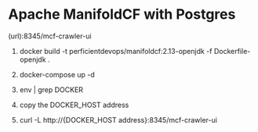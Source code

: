 # Apache ManifoldCF with Postgres


(url):8345/mcf-crawler-ui

1. docker build -t perficientdevops/manifoldcf:2.13-openjdk -f Dockerfile-openjdk .

2. docker-compose up -d

3. env | grep DOCKER

4. copy the DOCKER_HOST address

5. curl -L http://{DOCKER_HOST address}:8345/mcf-crawler-ui
